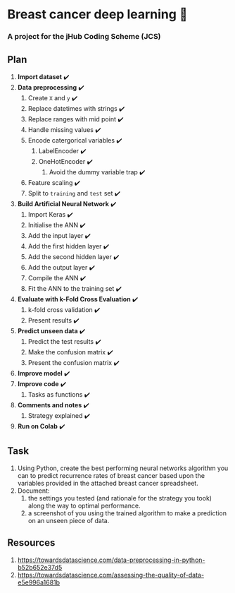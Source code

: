 # Breast cancer deep learning :snake:

### A project for the jHub Coding Scheme (JCS)

## Plan

1. **Import dataset** :heavy_check_mark:
1. **Data preprocessing** :heavy_check_mark:
	1. Create `X` and `y` :heavy_check_mark:
	1. Replace datetimes with strings :heavy_check_mark:
	1. Replace ranges with mid point :heavy_check_mark:
	1. Handle missing values :heavy_check_mark:
	1. Encode catergorical variables :heavy_check_mark:
		1. LabelEncoder :heavy_check_mark:
		1. OneHotEncoder :heavy_check_mark:
			1. Avoid the dummy variable trap :heavy_check_mark:
	1. Feature scaling :heavy_check_mark:
	1. Split to `training` and `test` set :heavy_check_mark:
1. **Build Artificial Neural Network** :heavy_check_mark:
	1. Import Keras :heavy_check_mark:
	1. Initialise the ANN :heavy_check_mark:
	1. Add the input layer :heavy_check_mark:
	1. Add the first hidden layer :heavy_check_mark:
	1. Add the second hidden layer :heavy_check_mark:
	1. Add the output layer :heavy_check_mark:
	1. Compile the ANN :heavy_check_mark:
	1. Fit the ANN to the training set :heavy_check_mark:
1. **Evaluate with k-Fold Cross Evaluation** :heavy_check_mark:
	1. k-fold cross validation :heavy_check_mark:
	1. Present results :heavy_check_mark:
1. **Predict unseen data** :heavy_check_mark:
	1. Predict the test results :heavy_check_mark:
	1. Make the confusion matrix :heavy_check_mark:
	1. Present the confusion matrix :heavy_check_mark:
1. **Improve model** :heavy_check_mark:
1. **Improve code** :heavy_check_mark:
	1. Tasks as functions :heavy_check_mark:
1. **Comments and notes** :heavy_check_mark:
	1. Strategy explained :heavy_check_mark:
1. **Run on Colab** :heavy_check_mark:

## Task

1. Using Python, create the best performing neural networks algorithm you can to predict recurrence rates of breast cancer based upon the variables provided in the attached breast cancer spreadsheet.
1. Document:
	1. the settings you tested (and rationale for the strategy you took) along the way to optimal performance.
	1. a screenshot of you using the trained algorithm to make a prediction on an unseen piece of data.

## Resources

1. https://towardsdatascience.com/data-preprocessing-in-python-b52b652e37d5
1. https://towardsdatascience.com/assessing-the-quality-of-data-e5e996a1681b
